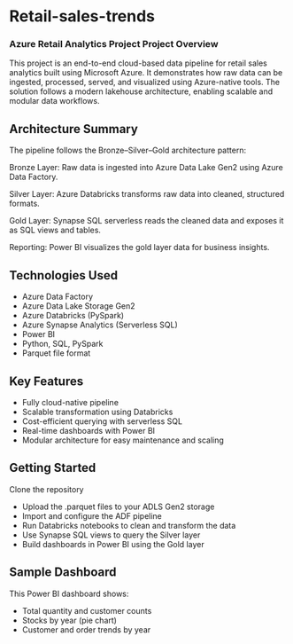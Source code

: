 # Retail-sales-trends
### Azure Retail Analytics Project Project Overview
This project is an end-to-end cloud-based data pipeline for retail sales analytics built using Microsoft Azure. It demonstrates how raw data can be ingested, processed, served, and visualized using Azure-native tools. The solution follows a modern lakehouse architecture, enabling scalable and modular data workflows.

## Architecture Summary
The pipeline follows the Bronze–Silver–Gold architecture pattern:

Bronze Layer: Raw data is ingested into Azure Data Lake Gen2 using Azure Data Factory.

Silver Layer: Azure Databricks transforms raw data into cleaned, structured formats.

Gold Layer: Synapse SQL serverless reads the cleaned data and exposes it as SQL views and tables.

Reporting: Power BI visualizes the gold layer data for business insights.

## Technologies Used
- Azure Data Factory
- Azure Data Lake Storage Gen2
- Azure Databricks (PySpark)
- Azure Synapse Analytics (Serverless SQL)
- Power BI
- Python, SQL, PySpark
- Parquet file format

## Key Features
- Fully cloud-native pipeline
- Scalable transformation using Databricks
- Cost-efficient querying with serverless SQL
- Real-time dashboards with Power BI
- Modular architecture for easy maintenance and scaling

## Getting Started
Clone the repository
- Upload the .parquet files to your ADLS Gen2 storage
- Import and configure the ADF pipeline
- Run Databricks notebooks to clean and transform the data
- Use Synapse SQL views to query the Silver layer
- Build dashboards in Power BI using the Gold layer

## Sample Dashboard
This Power BI dashboard shows:
- Total quantity and customer counts
- Stocks by year (pie chart)
- Customer and order trends by year
